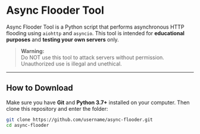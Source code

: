 # Async Flooder Tool

Async Flooder Tool is a Python script that performs asynchronous HTTP flooding using `aiohttp` and `asyncio`. This tool is intended for **educational purposes** and **testing your own servers** only.

> **Warning:**  
> Do NOT use this tool to attack servers without permission. Unauthorized use is illegal and unethical.

---

## How to Download

Make sure you have **Git** and **Python 3.7+** installed on your computer. Then clone this repository and enter the folder:

```bash
git clone https://github.com/username/async-flooder.git
cd async-flooder
